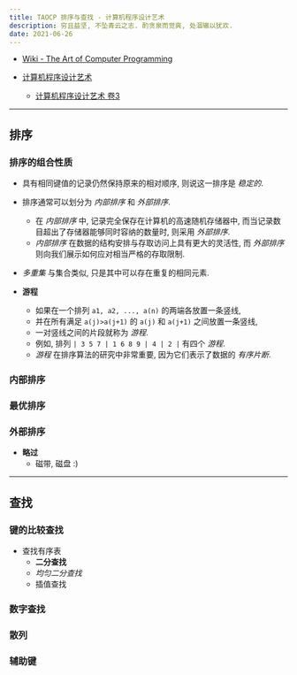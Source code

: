 ```yaml
---
title: TAOCP 排序与查找 - 计算机程序设计艺术
description: 穷且益坚, 不坠青云之志. 酌贪泉而觉爽, 处涸辙以犹欢.
date: 2021-06-26
---
```


* [Wiki - The Art of Computer Programming](https://en.wikipedia.org/wiki/The_Art_of_Computer_Programming)

* [计算机程序设计艺术](https://book.douban.com/series/46236)
  - [计算机程序设计艺术 卷3](https://book.douban.com/subject/26953756/)

------------------

## 排序

### 排序的组合性质

* 具有相同键值的记录仍然保持原来的相对顺序,
  则说这一排序是 *稳定的*.

* 排序通常可以划分为 *内部排序* 和 *外部排序*.
  - 在 *内部排序* 中, 记录完全保存在计算机的高速随机存储器中,
    而当记录数目超出了存储器能够同时容纳的数量时, 则采用 *外部排序*.
  - *内部排序* 在数据的结构安排与存取访问上具有更大的灵活性,
    而 *外部排序* 则向我们展示如何应对相当严格的存取限制.

* *多重集* 与集合类似, 只是其中可以存在重复的相同元素.

* **游程**
  - 如果在一个排列 `a1, a2, ..., a(n)` 的两端各放置一条竖线,
  - 并在所有满足 `a(j)>a(j+1)` 的 `a(j)` 和 `a(j+1)` 之间放置一条竖线,
  - 一对竖线之间的片段就称为 *游程*.
  - 例如, 排列 `| 3 5 7 | 1 6 8 9 | 4 | 2 |` 有四个 *游程*.
  - *游程* 在排序算法的研究中非常重要, 因为它们表示了数据的 *有序片断*.

### 内部排序

### 最优排序

### 外部排序

* **略过**
  - 磁带, 磁盘 :)

------------------

## 查找

### 键的比较查找

* 查找有序表
  - **二分查找**
  - *均匀二分查找*
  - 插值查找

### 数字查找

### 散列

### 辅助键
